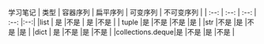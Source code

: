
学习笔记
| 类型            |  容器序列 | 扁平序列  |  可变序列 | 不可变序列 |
| :--:           | :--:     |  :--:   | :--:    |:--:|
|list            | 是       |不是      | 是 |不是 |
| tuple           |是       |不是      |不是 |是  |
|str              |不是      |是       |不是 |是  |
|dict             | 是      |不是      |是 |不是  |
|collections.deque|是        |不是     |是 |不是  |